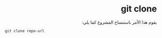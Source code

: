 <div dir="rtl">

# git clone

يقوم هذا الأمر باستنساخ المشروع كما يلي: 

<div dir="ltr">

```
 git clone repo-url
```
</div>